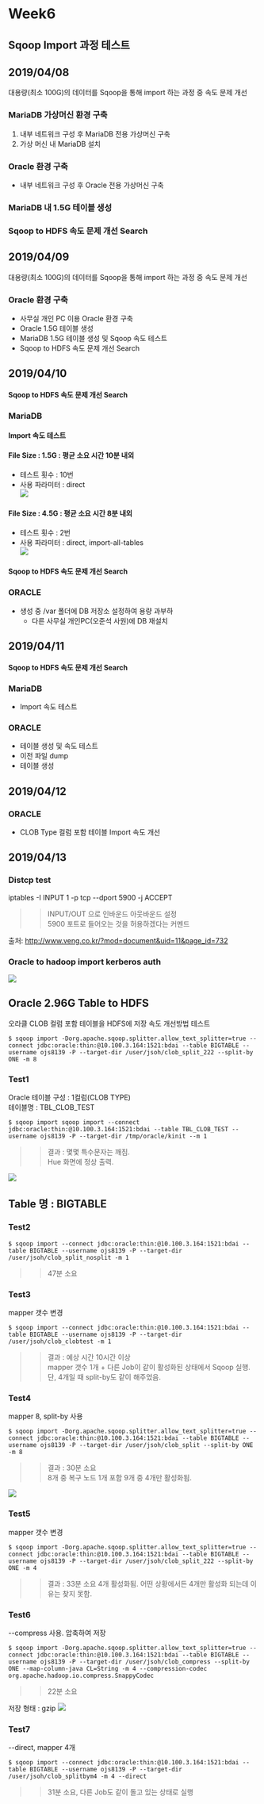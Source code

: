 # Week6
## Sqoop Import 과정 테스트

## 2019/04/08
대용량(최소 100G)의 데이터를 Sqoop을 통해 import 하는 과정 중 속도 문제 개선
### MariaDB 가상머신 환경 구축
1. 내부 네트워크 구성 후 MariaDB 전용 가상머신 구축
2. 가상 머신 내 MariaDB 설치

### Oracle 환경 구축
* 내부 네트워크 구성 후 Oracle 전용 가상머신 구축

### MariaDB 내 1.5G 테이블 생성

### Sqoop to HDFS 속도 문제 개선 Search

## 2019/04/09
대용량(최소 100G)의 데이터를 Sqoop을 통해 import 하는 과정 중 속도 문제 개선
### Oracle 환경 구축
* 사무실 개인 PC 이용 Oracle 환경 구축
* Oracle 1.5G 테이블 생성
* MariaDB 1.5G 테이블 생성 및 Sqoop 속도 테스트
* Sqoop to HDFS 속도 문제 개선 Search

## 2019/04/10
#### Sqoop to HDFS 속도 문제 개선 Search
### MariaDB
#### Import 속도 테스트
#### File Size : 1.5G : 평균 소요 시간 10분 내외
* 테스트 횟수 : 10번
* 사용 파라미터 : direct<br>
![](2019-04-12-19-47-05.png)
#### File Size : 4.5G : 평균 소요 시간 8분 내외
* 테스트 횟수 : 2번
* 사용 파라미터 : direct, import-all-tables<br>
![](2019-04-12-19-47-54.png)
#### Sqoop to HDFS 속도 문제 개선 Search

### ORACLE
* 생성 중 /var 폴더에 DB 저장소 설정하여 용량 과부하
    * 다른 사무실 개인PC(오준석 사원)에 DB 재설치

## 2019/04/11
#### Sqoop to HDFS 속도 문제 개선 Search
### MariaDB
* Import 속도 테스트
### ORACLE
* 테이블 생성 및 속도 테스트
* 이전 파일 dump
* 테이블 생성

## 2019/04/12
### ORACLE
* CLOB Type 컬럼 포함 테이블 Import 속도 개선

## 2019/04/13
### Distcp test
iptables -I INPUT 1 -p tcp <IP> --dport 5900 -j ACCEPT 
>> INPUT/OUT 으로 인바운드 아웃바운드 설정<br>
>> 5900 포트로 들어오는 것을 허용하겠다는 커멘드

출처: <http://www.veng.co.kr/?mod=document&uid=11&page_id=732> 

### Oracle to hadoop import kerberos auth
![](2019-04-13-12-22-33.png)

## Oracle 2.96G Table to HDFS
오라클 CLOB 컬럼 포함 테이블을 HDFS에 저장
속도 개선방법 테스트
```
$ sqoop import -Dorg.apache.sqoop.splitter.allow_text_splitter=true --connect jdbc:oracle:thin:@10.100.3.164:1521:bdai --table BIGTABLE --username ojs8139 -P --target-dir /user/jsoh/clob_split_222 --split-by ONE -m 8
```

### Test1
Oracle 테이블 구성 : 1컬럼(CLOB TYPE)<br>
테이블명 : TBL_CLOB_TEST
```
$ sqoop import sqoop import --connect jdbc:oracle:thin:@10.100.3.164:1521:bdai --table TBL_CLOB_TEST --username ojs8139 -P --target-dir /tmp/oracle/kinit --m 1
```
>> 결과 : 몇몇 특수문자는 깨짐.<br>
>> Hue 화면에 정상 출력.

![](2019-04-13-21-26-22.png)

## Table 명 : BIGTABLE
### Test2
```
$ sqoop import --connect jdbc:oracle:thin:@10.100.3.164:1521:bdai --table BIGTABLE --username ojs8139 -P --target-dir /user/jsoh/clob_split_nosplit -m 1
```
>> 47분 소요

### Test3
mapper 갯수 변경
```
$ sqoop import --connect jdbc:oracle:thin:@10.100.3.164:1521:bdai --table BIGTABLE --username ojs8139 -P --target-dir /user/jsoh/clob_clobtest -m 1
```
>> 결과 : 예상 시간 10시간 이상<br>
>> mapper 갯수 1개 + 다른 Job이 같이 활성화된 상태에서 Sqoop 실행. 단, 4개일 때 split-by도 같이 해주었음.

### Test4
mapper 8, split-by 사용
```
$ sqoop import -Dorg.apache.sqoop.splitter.allow_text_splitter=true --connect jdbc:oracle:thin:@10.100.3.164:1521:bdai --table BIGTABLE --username ojs8139 -P --target-dir /user/jsoh/clob_split --split-by ONE -m 8
```
>> 결과 : 30분 소요<br>
>> 8개 중 복구 노드 1개 포함 9개 중 4개만 활성화됨.

![](2019-04-13-21-03-49.png)

### Test5
mapper 갯수 변경
```
$ sqoop import -Dorg.apache.sqoop.splitter.allow_text_splitter=true --connect jdbc:oracle:thin:@10.100.3.164:1521:bdai --table BIGTABLE --username ojs8139 -P --target-dir /user/jsoh/clob_split_222 --split-by ONE -m 4
```
>> 결과 : 33분 소요
>> 4개 활성화됨. 어떤 상황에서든 4개만 활성화 되는데 이유는 찾지 못함.

### Test6
--compress 사용. 압축하여 저장
```
$ sqoop import -Dorg.apache.sqoop.splitter.allow_text_splitter=true --connect jdbc:oracle:thin:@10.100.3.164:1521:bdai --table BIGTABLE --username ojs8139 -P --target-dir /user/jsoh/clob_compress --split-by ONE --map-column-java CL=String -m 4 --compression-codec org.apache.hadoop.io.compress.SnappyCodec
```
>> 22분 소요

저장 형태 : gzip
![](2019-04-13-21-02-11.png)

### Test7
--direct, mapper 4개
```
$ sqoop import --connect jdbc:oracle:thin:@10.100.3.164:1521:bdai --table BIGTABLE --username ojs8139 -P --target-dir /user/jsoh/clob_splitbym4 -m 4 --direct
```
>> 31분 소요, 다른 Job도 같이 돌고 있는 상태로 실행